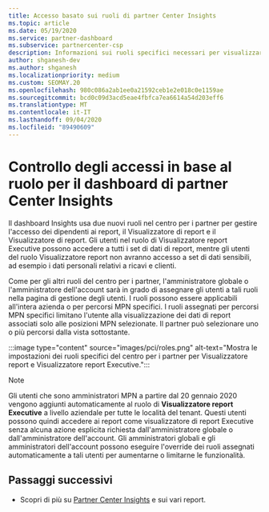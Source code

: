 ```yaml
---
title: Accesso basato sui ruoli di partner Center Insights
ms.topic: article
ms.date: 05/19/2020
ms.service: partner-dashboard
ms.subservice: partnercenter-csp
description: Informazioni sui ruoli specifici necessari per visualizzare i report di partner Center Insights. Sono inclusi i ruoli del Visualizzatore report Executive e del Visualizzatore report.
author: shganesh-dev
ms.author: shganesh
ms.localizationpriority: medium
ms.custom: SEOMAY.20
ms.openlocfilehash: 980c086a2ab1ee0a21592ceb1e2e018c0e1159ae
ms.sourcegitcommit: bcd0c09d3acd5eae4fbfca7ea6614a54d203eff6
ms.translationtype: MT
ms.contentlocale: it-IT
ms.lasthandoff: 09/04/2020
ms.locfileid: "89490609"
---
```

# <a name="role-based-access-control-to-the-partner-center-insights-dashboard"></a>Controllo degli accessi in base al ruolo per il dashboard di partner Center Insights

Il dashboard Insights usa due nuovi ruoli nel centro per i partner per gestire l'accesso dei dipendenti ai report, il Visualizzatore di report e il Visualizzatore di report.  Gli utenti nel ruolo di Visualizzatore report Executive possono accedere a tutti i set di dati di report, mentre gli utenti del ruolo Visualizzatore report non avranno accesso a set di dati sensibili, ad esempio i dati personali relativi a ricavi e clienti.  

Come per gli altri ruoli del centro per i partner, l'amministratore globale o l'amministratore dell'account sarà in grado di assegnare gli utenti a tali ruoli nella pagina di gestione degli utenti. I ruoli possono essere applicabili all'intera azienda o per percorsi MPN specifici. I ruoli assegnati per percorsi MPN specifici limitano l'utente alla visualizzazione dei dati di report associati solo alle posizioni MPN selezionate. Il partner può selezionare uno o più percorsi dalla vista sottostante.

:::image type="content" source="images/pci/roles.png" alt-text="Mostra le impostazioni dei ruoli specifici del centro per i partner per Visualizzatore report e Visualizzatore report Executive.":::

>[!Note]
> Gli utenti che sono amministratori MPN a partire dal 20 gennaio 2020 vengono aggiunti automaticamente al ruolo di **Visualizzatore report Executive** a livello aziendale per tutte le località del tenant. Questi utenti possono quindi accedere ai report come visualizzatore di report Executive senza alcuna azione esplicita richiesta dall'amministratore globale o dall'amministratore dell'account. Gli amministratori globali e gli amministratori dell'account possono eseguire l'override dei ruoli assegnati automaticamente a tali utenti per aumentarne o limitarne le funzionalità.

## <a name="next-steps"></a>Passaggi successivi

- Scopri di più su [Partner Center Insights](partner-center-insights.md) e sui vari report.
